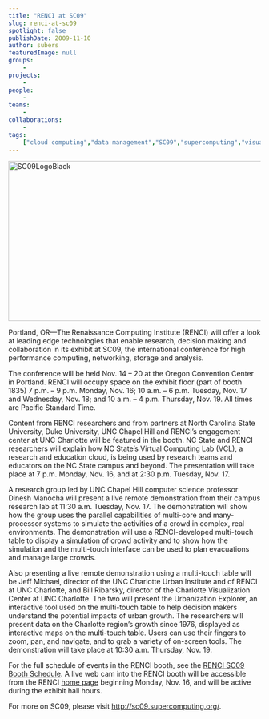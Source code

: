 ```yaml
---
title: "RENCI at SC09"
slug: renci-at-sc09
spotlight: false
publishDate: 2009-11-10
author: subers
featuredImage: null
groups:
    - 
projects:
    - 
people:
    - 
teams: 
    - 
collaborations:
    - 
tags:
    ["cloud computing","data management","SC09","supercomputing","visualization infrastructure"]
---
```

<p><img class="alignnone size-full wp-image-4358" title="SC09LogoBlack" src="https://www.renci.org/wp-content/uploads/2009/11/SC09LogoBlack.jpg" alt="SC09LogoBlack" width="630" height="320" /></p>

<p>Portland, OR—The Renaissance Computing Institute (RENCI) will offer a look at leading edge technologies that enable research, decision making and collaboration in its exhibit at SC09, the international conference for high performance computing, networking, storage and analysis.<!--more--></p>

<p>The conference will be held Nov. 14 – 20 at the Oregon Convention Center in Portland. RENCI will occupy space on the exhibit floor (part of booth 1835) 7 p.m. – 9 p.m. Monday, Nov. 16; 10 a.m. – 6 p.m. Tuesday, Nov. 17 and Wednesday, Nov. 18; and 10 a.m. – 4 p.m. Thursday, Nov. 19. All times are Pacific Standard Time.</p>

<p>Content from RENCI researchers and from partners at North Carolina State University, Duke University, UNC Chapel Hill and RENCI’s engagement center at UNC Charlotte will be featured in the booth. NC State and RENCI researchers will explain how NC State’s Virtual Computing Lab (VCL), a research and education cloud, is being used by research teams and educators on the NC State campus and beyond. The presentation will take place at 7 p.m. Monday, Nov. 16, and at 2:30 p.m. Tuesday, Nov. 17.</p>

<p>A research group led by UNC Chapel Hill computer science professor Dinesh Manocha will present a live remote demonstration from their campus research lab at 11:30 a.m. Tuesday, Nov. 17.  The demonstration will show how the group uses the parallel capabilities of multi-core and many-processor systems to simulate the activities of a crowd in complex, real environments. The demonstration will use a RENCI-developed multi-touch table to display a simulation of crowd activity and to show how the simulation and the multi-touch interface can be used to plan evacuations and manage large crowds.</p>

<p>Also presenting a live remote demonstration using a multi-touch table will be Jeff Michael, director of the UNC Charlotte Urban Institute and of RENCI at UNC Charlotte, and Bill Ribarsky, director of the Charlotte Visualization Center at UNC Charlotte. The two will present the Urbanization Explorer, an interactive tool used on the multi-touch table to help decision makers understand the potential impacts of urban growth. The researchers will present data on the Charlotte region’s growth since 1976, displayed as interactive maps on the multi-touch table. Users can use their fingers to zoom, pan, and navigate, and to grab a variety of on-screen tools. The demonstration will take place at 10:30 a.m. Thursday, Nov. 19.</p>

<p>For the full schedule of events in the RENCI booth, see the <a href="https://www.renci.org/wp-content/uploads/2009/11/PresentationSchedule_FINAL.pdf" target="_blank">RENCI SC09 Booth Schedule</a>. A live web cam into the RENCI booth will be accessible from the RENCI <a href="https://www.renci.org">home page</a> beginning Monday, Nov. 16, and will be active during the exhibit hall hours.</p>

<p>For more on SC09, please visit <a href="http://sc09.supercomputing.org/">http://sc09.supercomputing.org/</a>.</p>
